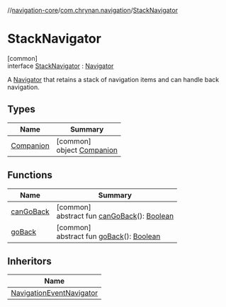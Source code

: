 //[navigation-core](../../../index.md)/[com.chrynan.navigation](../index.md)/[StackNavigator](index.md)

# StackNavigator

[common]\
interface [StackNavigator](index.md) : [Navigator](../-navigator/index.md)

A [Navigator](../-navigator/index.md) that retains a stack of navigation items and can handle back navigation.

## Types

| Name | Summary |
|---|---|
| [Companion](-companion/index.md) | [common]<br>object [Companion](-companion/index.md) |

## Functions

| Name | Summary |
|---|---|
| [canGoBack](can-go-back.md) | [common]<br>abstract fun [canGoBack](can-go-back.md)(): [Boolean](https://kotlinlang.org/api/latest/jvm/stdlib/kotlin/-boolean/index.html) |
| [goBack](go-back.md) | [common]<br>abstract fun [goBack](go-back.md)(): [Boolean](https://kotlinlang.org/api/latest/jvm/stdlib/kotlin/-boolean/index.html) |

## Inheritors

| Name |
|---|
| [NavigationEventNavigator](../-navigation-event-navigator/index.md) |
